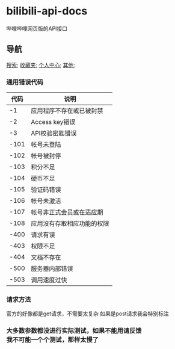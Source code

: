 # bilibili-api-docs
哔哩哔哩网页版的API接口

## 导航

[搜索](./api.search.md);
[收藏夹](./api.folder.md);
[个人中心](./api.acount.md);
[其他](./api.other.md);

### 通用错误代码

|代码|说明|
|----|----|
|-1|应用程序不存在或已被封禁|
|-2|Access key错误|
|-3|API校验密匙错误|
|-101|帐号未登陆|
|-102|帐号被封停|
|-103|积分不足|
|-104|硬币不足|
|-105|验证码错误|
|-106|帐号未激活|
|-107|帐号非正式会员或在适应期|
|-108|应用沒有存取相应功能的权限|
|-400|请求有误|
|-403|权限不足|
|-404|文档不存在|
|-500|服务器内部错误|
|-503|调用速度过快|

### 请求方法

官方的好像都是get请求，不需要太复杂 如果是post请求我会特别标注

### 大多数参数都没进行实际测试，如果不能用请反馈<br>我不可能一个个测试，那样太慢了